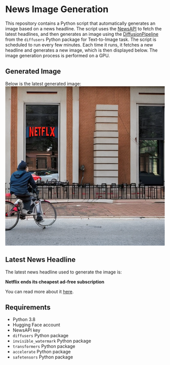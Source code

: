 # News Image Generation
This repository contains a Python script that automatically generates an image based on a news headline. The script uses the [NewsAPI](https://newsapi.org/) to fetch the latest headlines, and then generates an image using the [DiffusionPipeline](https://github.com/huggingface/diffusers) from the `diffusers` Python package for Text-to-Image task.
The script is scheduled to run every few minutes. Each time it runs, it fetches a new headline and generates a new image, which is then displayed below. The image generation process is performed on a GPU.

## Generated Image
Below is the latest generated image:
![Generated Image](image.png)

## Latest News Headline
The latest news headline used to generate the image is:

**Netflix ends its cheapest ad-free subscription**

You can read more about it [here](https://news.google.com/rss/articles/CBMiW2h0dHBzOi8vd3d3Lm5wci5vcmcvMjAyNC8wNy8xOS9ueC1zMS01MDQ2NzMzL25ldGZsaXgtZW5kcy1pdHMtY2hlYXBlc3QtYWQtZnJlZS1zdWJzY3JpcHRpb27SAQA?oc=5).

## Requirements
- Python 3.8
- Hugging Face account
- NewsAPI key
- `diffusers` Python package
- `invisible_watermark` Python package
- `transformers` Python package
- `accelerate` Python package
- `safetensors` Python package

